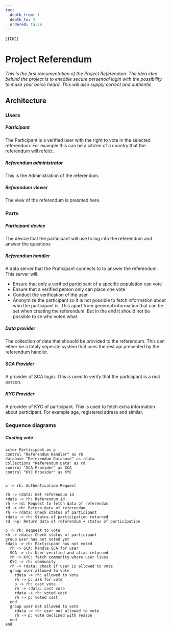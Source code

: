 ```yaml
---
toc:
  depth_from: 1
  depth_to: 3
  ordered: false
---
```


[TOC]

# Project Referendum

*This is the first documentation of the Project Referendum. The idea idea behind the project is to eneable secure persenoal login with the possibility to make your boice heard. This will also supply correct and authentic*


## Architecture

### Users

##### Participant
The Participant is a verified user with the right to vote in the selected referendum. For example this can be a citizen of a country that the referendum will refelct.

##### Referendum administrator
This is the Administration of the referendum.

##### Referendum viewer
The view of the referendum is presnted here.

### Parts
##### Participant device
The device that the participant will use to log into the referendum and answer the questions

##### Referendum handler
A data server that the Praticipant connects to to answer the referendum. This server will:
- Ensure that only a verified participant of a specific population can vote
- Ensure that a verified person only can place one vote.
- Conduct the verification of the user
- Anonymize the participant so it is not possible to fetch information about who the participant is. This apart from genereal information that can be set when creating the referendum. But in the end it should not be possible to se who voted what.

##### Data provider
The collection of data that shouold be provided to the referendum. This can either be a totaly seperate system that uses the rest api presented by the referendum handler.

##### SCA Provider
A provider of SCA login. This is used to verify that the participant is a real person.

##### KYC Provider
A provider of KYC of participant. This is used to fetch extra information about participant. For example age, registered adress and similar.

### Sequence diagrams

##### Casting vote
```puml
actor Participant as p
control "Referendum Handler" as rh
database "Referendum Database" as rdata
collections "Referendum Data" as rd
control "SCA Provider" as SCA
control "KYC Provider" as KYC


p -> rh: Authentication Request

rh -> rdata: Get referendum id
rdata -> rh: Referendum id
rh -> rd: Request to fetch data of referendum
rd -> rh: Return data of referendum
rh -> rdata: Check status of participant
rdata -> rh: Status of participation returned
rd ->p: Return data of referendum + status of participation

p -> rh: Request to vote
rh -> rdata: Check status of participant
group user has not voted yet
rdata -> rh: Participant has not voted
  rh -> SCA: handle SCA for user
  SCA -> rh: User verified and alias returned
  rh -> KYC: fetch community where user lives
  KYC -> rh: community
  rh -> rdata: check if user is allowed to vote
  group user allowed to vote
    rdata -> rh: allowed to vote
    rh -> p: ask for vote
    p -> rh: cast vote
    rh -> rdata: cast vote
    rdata -> rh: voted cast
    rh -> p: voted cast
  end
  group user not allowed to vote
    rdata -> rh: user not allowed to vote
    rh -> p: vote declined with reason
  end
end
     







```





